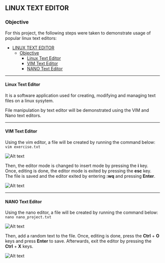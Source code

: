 
<!-- ABOUT THE PROJECT -->
## LINUX TEXT EDITOR

### Objective

For this project, the following steps were taken to demonstrate usage of popular linux text editors:

- [LINUX TEXT EDITOR](#linux-text-editor)
  - [Objective](#objective)
    - [Linux Text Editor](#linux-text-editor-1)
    - [VIM Text Editor](#vim-text-editor)
    - [NANO Text Editor](#nano-text-editor)

----

#### Linux Text Editor

It is a software application used for creating, modifying and managing text files on a linux sysytem.

File manipulation by text editor will be demonstrated using the VIM and Nano text editors.

----


#### VIM Text Editor

Using the vim editor, a file will be created by running the command below:
```vim exercise.txt```

![Alt text](img/1-vim-inserting.png)

Then, the editor mode is changed to insert mode by pressing the **i** key.
Once, editing is done, the editor mode is exited by pressing the **esc** key.
The file is saved and the editor exited by entering **:wq** and pressing **Enter**.

![Alt text](img/2-vim-create-file.png)


----

#### NANO Text Editor

Using the nano editor, a file will be created by running the command below:
```nano nano_project.txt```

![Alt text](img/3-nano-inserting.png)

Then, add a random text to the file.
Once, editing is done, press the **Ctrl** + **O** keys and press **Enter** to save.
Afterwards, exit the editor by pressing the **Ctrl** + **X** keys.

![Alt text](img/4-nano-create.png)





